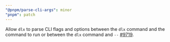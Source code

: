 ```yaml
---
"@pnpm/parse-cli-args": minor
"pnpm": patch
---
```


Allow `dlx` to parse CLI flags and options between the `dlx` command and the command to run or between the `dlx` command and `--` [#9719](https://github.com/pnpm/pnpm/issues/9719).
